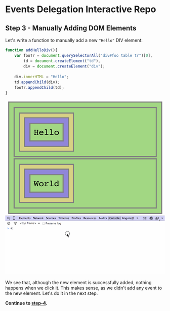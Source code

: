 # Events Delegation Interactive Repo

## Step 3 - Manually Adding DOM Elements

Let's write a function to manually add a new `"Hello"` DIV element:

```Javascript
function addHelloDiv(){
    var fooTr = document.querySelectorAll("div#foo table tr")[0],
        td = document.createElement("td"),
        div = document.createElement("div");

    div.innerHTML = "Hello";
    td.appendChild(div);
    fooTr.appendChild(td);
}
```

![preview](assets/3.gif)

We see that, although the new element is successfully added, nothing happens when we click it. This makes sense, as we didn't add any event to the new element. Let's do it in the next step.

__Continue to [step-4](./step-4).__

